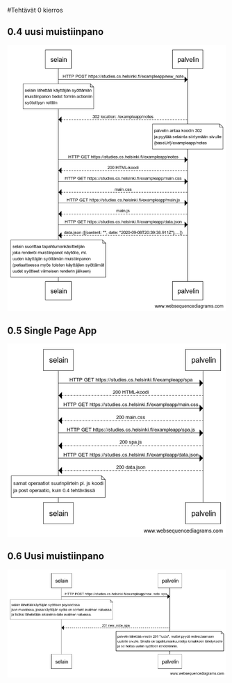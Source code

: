 
#Tehtävät 0 kierros
## 0.4 uusi muistiinpano

![Tehtävä 0.4](./images/0_4.png)

## 0.5 Single Page App

![Tehtävä 0.5](./images/0_5.png)

## 0.6 Uusi muistiinpano

![Tehtävä 0.6](./images/0_6.png)